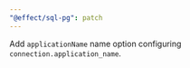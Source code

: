 ```yaml
---
"@effect/sql-pg": patch
---
```


Add `applicationName` name option configuring `connection.application_name`.
